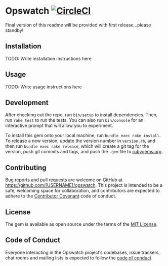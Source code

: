 # Opswatch [![CircleCI](https://circleci.com/gh/gianlucarizzo/opswatch.svg?style=svg)](https://circleci.com/gh/gianlucarizzo/opswatch)


Final version of this readme will be provided with first release...please standby!

## Installation

TODO: Write installation instructions here

## Usage

TODO: Write usage instructions here

## Development

After checking out the repo, run `bin/setup` to install dependencies. Then, run `rake test` to run the tests. You can also run `bin/console` for an interactive prompt that will allow you to experiment.

To install this gem onto your local machine, run `bundle exec rake install`. To release a new version, update the version number in `version.rb`, and then run `bundle exec rake release`, which will create a git tag for the version, push git commits and tags, and push the `.gem` file to [rubygems.org](https://rubygems.org).

## Contributing

Bug reports and pull requests are welcome on GitHub at https://github.com/[USERNAME]/opswatch. This project is intended to be a safe, welcoming space for collaboration, and contributors are expected to adhere to the [Contributor Covenant](http://contributor-covenant.org) code of conduct.

## License

The gem is available as open source under the terms of the [MIT License](https://opensource.org/licenses/MIT).

## Code of Conduct

Everyone interacting in the Opswatch project’s codebases, issue trackers, chat rooms and mailing lists is expected to follow the [code of conduct](https://github.com/[USERNAME]/opswatch/blob/master/CODE_OF_CONDUCT.md).

